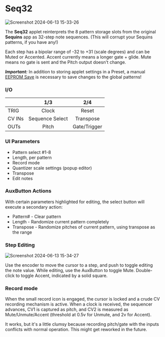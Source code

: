 # Seq32

![Screenshot 2024-06-13 15-33-26](https://github.com/djphazer/O_C-Phazerville/assets/109086194/3801854c-017b-4c87-87c3-613b872401cd)

The **Seq32** applet reinterprets the 8 pattern storage slots from the original **Sequins** app as 32-step note sequences. (This will corrupt your Sequins patterns, if you have any!)

Each step has a bipolar range of -32 to +31 (scale degrees) and can be Muted or Accented. Accent currently means a longer gate + glide. Mute means no gate is sent and the Pitch output doesn't change.

_**Important:**_ In addition to storing applet settings in a Preset, a manual [EEPROM Save](Saving-State) is necessary to save changes to the global patterns!

### I/O

|        |         1/3        |        2/4          |
| ------ | :----------------: | :-----------------: |
| TRIG   |        Clock       |       Reset         |
| CV INs |   Sequence Select  |     Transpose       |
| OUTs   |        Pitch       |    Gate/Trigger     |

### UI Parameters
* Pattern select #1-8
* Length, per pattern
* Record mode
* Quantizer scale settings (popup editor)
* Transpose
* Edit notes

### AuxButton Actions
With certain parameters highlighted for editing, the select button will execute a secondary action:
* Pattern# - Clear pattern
* Length - Randomize current pattern completely
* Transpose - Randomize pitches of current pattern, using transpose as the range

### Step Editing
![Screenshot 2024-06-13 15-34-27](https://github.com/djphazer/O_C-Phazerville/assets/109086194/4581ae5d-541a-46ba-857e-bc54101c317a)

Use the encoder to move the cursor to a step, and push to toggle editing the note value. While editing, use the AuxButton to toggle Mute. Double-click to toggle Accent, indicated by a solid square.

### Record mode
When the small record icon is engaged, the cursor is locked and a crude CV recording mechanism is active. When a clock is received, the sequencer advances, CV1 is captured as pitch, and CV2 is measured as Mute/Unmute/Accent (threshold at 0.5v for Unmute, and 2v for Accent).

It works, but it's a little clumsy because recording pitch/gate with the inputs conflicts with normal operation. This might get reworked in the future.
